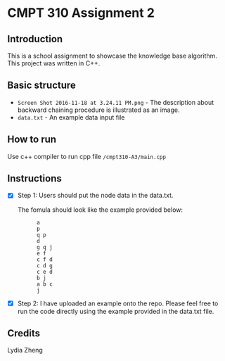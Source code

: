 # CMPT 310 Assignment 2
## Introduction
This is a school assignment to showcase the knowledge base algorithm. This project was written in C++.

## Basic structure
* `Screen Shot 2016-11-18 at 3.24.11 PM.png` - The description about backward chaining procedure is illustrated as an image.
* `data.txt` - An example data input file

## How to run
Use c++ compiler to run cpp file `/cmpt310-A3/main.cpp`
## Instructions
- [x] Step 1: Users should put the node data in the data.txt.

	The fomula should look like the example provided below:
	
			a
			p
			q p
			d
			g q j
			e f
			c f d
			c d g
			c e d
			b j
			a b c
			j

- [x] Step 2: I have uploaded an example onto the repo. Please feel free to run the code directly using the example provided in the data.txt file.


## Credits
Lydia Zheng
